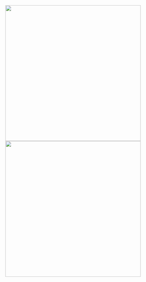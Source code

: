 <div align="center">
 <div>
<a href="https://github.com/vn7n24fzkq/github-profile-summary-cards"> <img  width="430em" src="http://github-profile-summary-cards.vercel.app/api/cards/stats?username=renannrocha&theme=dark" alt="" /></a>
<a href="https://github.com/vn7n24fzkq/github-profile-summary-cards"> <img  width="430em" src="http://github-profile-summary-cards.vercel.app/api/cards/repos-per-language?username=renannrocha&theme=dark" alt="" /></a>
</div>
</div>
